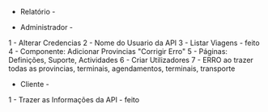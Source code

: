 - Relatório - 

- Administrador -

1 - Alterar Credencias
2 - Nome do Usuario da API
3 - Listar Viagens - feito
4 - Componente: Adicionar Provincias  "Corrigir Erro"
5 - Páginas: Definições, Suporte, Actividades
6 - Criar Utilizadores
7 - ERRO ao trazer todas as provincias, terminais, agendamentos, terminais, transporte

- Cliente -

1 - Trazer as Informações da API - feito